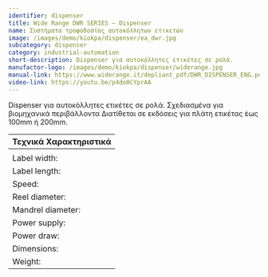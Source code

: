 ```yaml
---
identifier: dispenser
title: Wide Range DWR SERIES – Dispenser
name: Συστήματα τροφοδοσίας αυτοκόλλητων ετικετών
image: /images/demo/kiokpa/dispenser/ea_dwr.jpg
subcategory: dispenser
category: industrial-automation
short-description: Dispenser για αυτοκόλλητες ετικέτες σε ρολά.
manufactor-logo: /images/demo/kiokpa/dispenser/widerange.jpg
manual-link: https://www.widerange.it/depliant_pdf/DWR_DISPENSER_ENG.pdf
video-link: https://youtu.be/p4do0CYprAA
---
```





Dispenser για αυτοκόλλητες ετικέτες σε ρολά.
Σχεδιασμένα για βιομηχανικά περιβάλλοντα
Διατίθεται σε εκδόσεις για πλάτη ετικέτας έως 100mm ή 200mm.


  

|Τεχνικά Χαρακτηριστικά|
| --- |
|  |   DWR 100 | DWR 200|
|Label width:   |15-100 mm |  15-200 mm|
|Label length: | 15-600 mm  | 15-600 mm|
|Speed: |  10-15 m/m  | 10-15 m/m|
|Reel diameter:  |  300 mm |  300 mm|
|Mandrel diameter: |   38-110 mm |  38-110 mm|
|Power supply: | 230 Vac – 50 Hz  | 230 Vac – 50 Hz|
|Power draw:  |  30 W | 30 W|
|Dimensions: |   297 x 410 x 400 (H) | 376 x 410 x 400 (H)|
|Weight:  |9.7 Kg  | 11 Kg|

 
